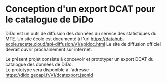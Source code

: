 # Conception d'un export DCAT pour le catalogue de DiDo
DiDo est un outil de diffusion des données du service des statistiques du MTE.
Un site école est documenté à l'url https://datahub-ecole.recette.cloud/api-diffusion/v1/apidoc.html
Le site de diffusion officiel devrait ouvrir prochainement sur internet.

Le présent projet consiste à concevoir et prototyper un export DCAT du catalogue des données de DiDo.  
Le prototype sera disponible à l'adresse https://dido.geoapi.fr/v1/dcatexport.jsonld
